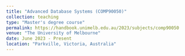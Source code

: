 ```yaml
---
title: "Advanced Database Systems (COMP90050)"
collection: teaching
type: "Master's degree course"
permalink: https://handbook.unimelb.edu.au/2023/subjects/comp90050
venue: "The University of Melbourne"
date: June 2023 - Present
location: "Parkville, Victoria, Australia"
---
```


